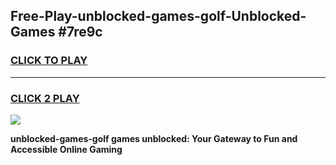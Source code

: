 
## Free-Play-unblocked-games-golf-Unblocked-Games #7re9c
<h3>
<a href="https://news.freeplayer.one?title=unblocked-games-golf&ref=8M">CLICK TO PLAY</a></h3>
<hr>

<h3>
<a href="https://news.freeplayer.one?title=unblocked-games-golf&ref=8M">CLICK 2 PLAY</a>
  
</h3>

<a href="https://news.freeplayer.one?title=unblocked-games-golf&ref=8M"><img src="https://clearcache.store/games.png"></a>


**unblocked-games-golf games unblocked: Your Gateway to Fun and Accessible Online Gaming**
